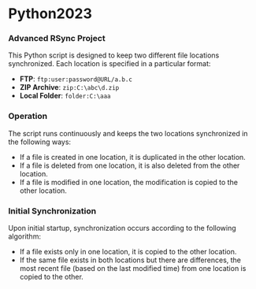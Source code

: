 # Python2023

### Advanced RSync Project

This Python script is designed to keep two different file locations synchronized. Each location is specified in a particular format:

- **FTP**: `ftp:user:password@URL/a.b.c`
- **ZIP Archive**: `zip:C:\abc\d.zip`
- **Local Folder**: `folder:C:\aaa`

### Operation

The script runs continuously and keeps the two locations synchronized in the following ways:

- If a file is created in one location, it is duplicated in the other location.
- If a file is deleted from one location, it is also deleted from the other location.
- If a file is modified in one location, the modification is copied to the other location.

### Initial Synchronization

Upon initial startup, synchronization occurs according to the following algorithm:

- If a file exists only in one location, it is copied to the other location.
- If the same file exists in both locations but there are differences, the most recent file (based on the last modified time) from one location is copied to the other.
